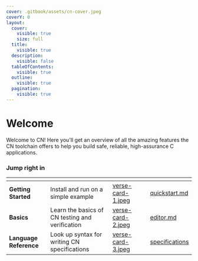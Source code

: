 ```yaml
---
cover: .gitbook/assets/cn-cover.jpeg
coverY: 0
layout:
  cover:
    visible: true
    size: full
  title:
    visible: true
  description:
    visible: false
  tableOfContents:
    visible: true
  outline:
    visible: true
  pagination:
    visible: true
---
```


# Welcome

Welcome to CN! Here you'll get an overview of all the amazing features the CN toolchain offers to help you build safe, reliable, high-assurance C applications.

### Jump right in

<table data-view="cards"><thead><tr><th></th><th></th><th data-hidden data-card-cover data-type="files"></th><th data-hidden></th><th data-hidden data-card-target data-type="content-ref"></th></tr></thead><tbody><tr><td><strong>Getting Started</strong></td><td>Install and run on a simple example</td><td><a href=".gitbook/assets/verse-card-1.jpeg">verse-card-1.jpeg</a></td><td></td><td><a href="getting-started/quickstart.md">quickstart.md</a></td></tr><tr><td><strong>Basics</strong></td><td>Learn the basics of CN testing and verification</td><td><a href=".gitbook/assets/verse-card-2.jpeg">verse-card-2.jpeg</a></td><td></td><td><a href="basics/editor.md">editor.md</a></td></tr><tr><td><strong>Language Reference</strong></td><td>Look up syntax for writing CN specifications</td><td><a href=".gitbook/assets/verse-card-3.jpeg">verse-card-3.jpeg</a></td><td></td><td><a href="language-reference/specifications/">specifications</a></td></tr></tbody></table>
